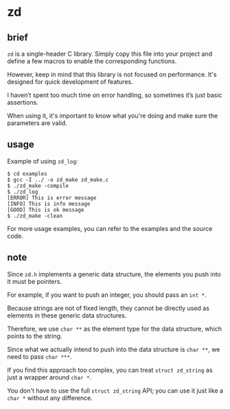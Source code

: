 # zd

## brief
`zd` is a single-header C library. Simply copy this file into your project and define a few macros to enable the corresponding functions.

However, keep in mind that this library is not focused on performance. It's designed for quick development of features. 

I haven’t spent too much time on error handling, so sometimes it’s just basic assertions. 

When using it, it's important to know what you're doing and make sure the parameters are valid.

## usage

Example of using `zd_log`:

```console
$ cd examples
$ gcc -I ../ -o zd_make zd_make.c
$ ./zd_make -compile
$ ./zd_log
[ERROR] This is error message
[INFO] This is info message
[GOOD] This is ok message
$ ./zd_make -clean
```

For more usage examples, you can refer to the examples and the source code.

## note

Since `zd.h` implements a generic data structure, the elements you push into it must be pointers.

For example, if you want to push an integer, you should pass an `int *`.

Because strings are not of fixed length, they cannot be directly used as elements in these generic data structures.

Therefore, we use `char **` as the element type for the data structure, which points to the string.

Since what we actually intend to push into the data structure is `char **`, we need to pass `char ***`.

If you find this approach too complex, you can treat `struct zd_string` as just a wrapper around `char *`. 

You don't have to use the full `struct zd_string` API; you can use it just like a `char *` without any difference.
